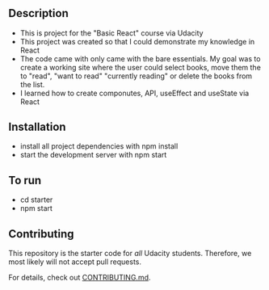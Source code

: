 # <Book-List-Project>

## Description

- This is project for the "Basic React" course via Udacity
- This project was created so that I could demonstrate my knowledge in React
- The code came with only came with the bare essentials. My goal was to create a working site where the user could select books, move them the to "read", "want to read" "currently reading" or delete the books from the list.
- I learned how to create componutes, API, useEffect and useState via React

## Installation

- install all project dependencies with npm install
- start the development server with npm start

## To run

- cd starter
- npm start

## Contributing

This repository is the starter code for _all_ Udacity students. Therefore, we most likely will not accept pull requests.

For details, check out [CONTRIBUTING.md](CONTRIBUTING.md).

